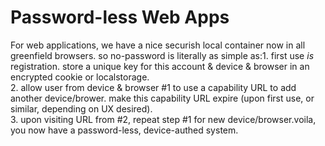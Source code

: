 # Password-less Web Apps
For web applications, we have a nice securish local container now in all greenfield browsers. so no-password is literally as simple as:1. first use _is_ registration. store a unique key for this account & device & browser in an encrypted cookie or localstorage.  
2. allow user from device & browser #1 to use a capability URL to add another device/brower. make this capability URL expire (upon first use, or similar, depending on UX desired).  
3. upon visiting URL from #2, repeat step #1 for new device/browser.voila, you now have a password-less, device-authed system.
<!--stackedit_data:
eyJoaXN0b3J5IjpbLTQyNzI4Mjk3MF19
-->